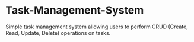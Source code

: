 # Task-Management-System
 Simple task management system allowing users to perform CRUD (Create, Read, Update, Delete) operations on tasks.
